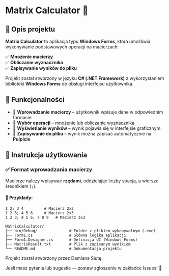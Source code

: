 # Matrix Calculator 🧮

## 📌 Opis projektu  
**Matrix Calculator** to aplikacja typu **Windows Forms**, która umożliwia wykonywanie podstawowych operacji na macierzach:

✅ **Mnożenie macierzy**  
✅ **Obliczanie wyznacznika**  
✅ **Zapisywanie wyników do pliku**

Projekt został stworzony w języku **C# (.NET Framework)** z wykorzystaniem biblioteki **Windows Forms** do obsługi interfejsu użytkownika.

## 🚀 Funkcjonalności  
- 🔹 **Wprowadzanie macierzy** – użytkownik wpisuje dane w odpowiednim formacie  
- 🔹 **Wybór operacji** – mnożenie lub obliczanie wyznacznika  
- 🔹 **Wyświetlanie wyników** – wynik pojawia się w interfejsie graficznym  
- 🔹 **Zapisywanie do pliku** – wynik można zapisać automatycznie na **Pulpicie**

## 🧾 Instrukcja użytkowania  

### ✅ Format wprowadzania macierzy  
Macierze należy wpisywać **rzędami**, oddzielając liczby spacją, a wiersze średnikiem (`;`).

#### 📌 Przykłady:
```plaintext
1 2; 3 4         # Macierz 2x2
1 2 3; 4 5 6     # Macierz 2x3
1 2 3; 4 5 6; 7 8 9   # Macierz 3x3
```
```
MatrixCalculator/
├── bin/Debug/              # Folder z plikiem wykonywalnym (.exe)
├── Form1.cs                # Główna logika aplikacji
├── Form1.Designer.cs       # Definicja UI (Windows Forms)
├── MatrixResult.txt        # Plik z zapisanym wynikiem
└── README.md               # Dokumentacja projektu
```


Projekt został stworzony przez Damiana Siutę.

Jeśli masz pytania lub sugestie — zostaw zgłoszenie w zakładce Issues! 🚀
